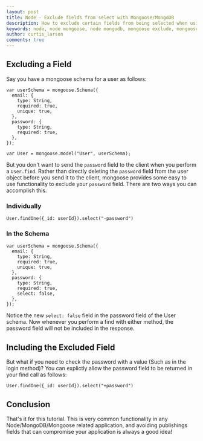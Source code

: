 ```yaml
---
layout: post
title: Node - Exclude fields from select with Mongoose/MongoDB
description: How to exclude certain fields from being selected when using Mongoose with MongoDB
keywords: node, node mongoose, node mongodb, mongoose exclude, mongoose exclude field, mongodb exclude field, mongoose mongodb exclude, mongoose exclude password
author: curtis_larson
comments: true
---
```


## Excluding a Field

Say you have a mongoose schema for a user as follows:

    var userSchema = mongoose.Schema({
      email: {
        type: String,
        required: true,
        unique: true,
      },
      password: {
        type: String,
        required: true,
      },
    });

    var User = mongoose.model("User", userSchema);


But you don't want to send the `password` field to the client when you perform a `User.find`. Rather than directly deleting the `password` field from the user object before you send it to the client, mongoose provides some easy to use functionality to exclude your `password` field. There are two ways you can accomplish this.

### Individually

    User.findOne({_id: userId}).select("-password")


### In the Schema

    var userSchema = mongoose.Schema({
      email: {
        type: String,
        required: true,
        unique: true,
      },
      password: {
        type: String,
        required: true,
        select: false,
      },
    });


Notice the new `select: false` field in the password field of the User schema. Now whenever you perform a find with either method, the password field will not be included in the response.

## Including the Excluded Field

But what if you need to check the password with a value (Such as in the login method)? You can explictly allow the password field to be returned in your find call as follows:

    User.findOne({_id: userId}).select("+password")

## Conclusion

That's it for this tutorial. This is very common functionality in any Node/MongoDB/Mongoose related application, and avoiding publishings fields that can compromise your application is always a good idea!